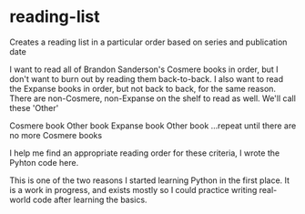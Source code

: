 # reading-list
Creates a reading list in a particular order based on series and publication date

I want to read all of Brandon Sanderson's Cosmere books in order, but I don't want to burn out by reading them back-to-back.
I also want to read the Expanse books in order, but not back to back, for the same reason.
There are non-Cosmere, non-Expanse on the shelf to read as well. We'll call these 'Other'

Cosmere book
Other book
Expanse book
Other book
...repeat until there are no more Cosmere books

I help me find an appropriate reading order for these criteria, I wrote the Pyhton code here.

This is one of the two reasons I started learning Python in the first place.
It is a work in progress, and exists mostly so I could practice writing real-world code after learning the basics.


